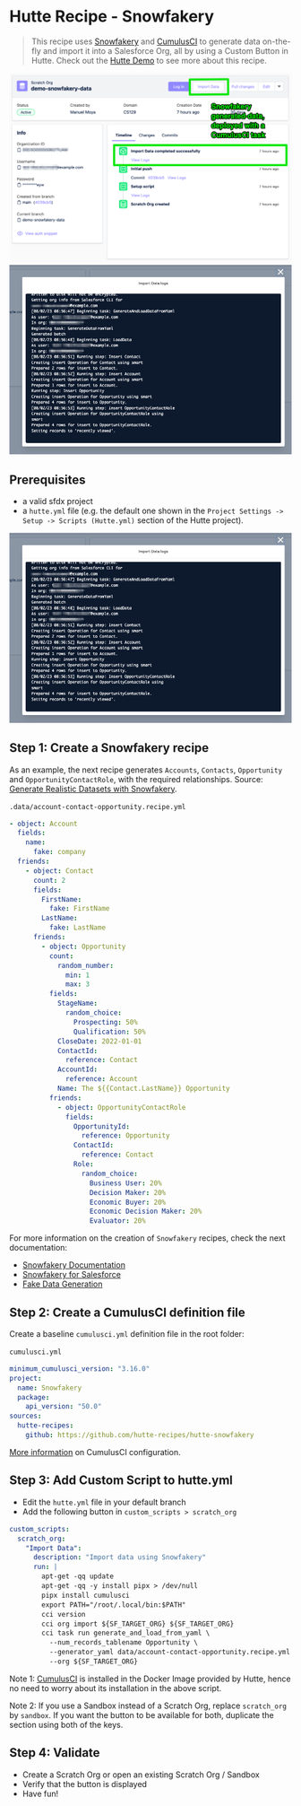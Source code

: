 # Hutte Recipe - Snowfakery

> This recipe uses [Snowfakery](https://snowfakery.readthedocs.io/) and [CumulusCI](https://cumulusci.readthedocs.io/en/stable/intro.html) to generate data on-the-fly and import it into a Salesforce Org, all by using a Custom Button in Hutte.
Check out the [Hutte Demo](https://www.loom.com/share/09e90ffb04564f6d9b6fb8f3167764ca?sid=f3e22284-3064-4bab-97aa-6bd7ae36985f) to see more about this recipe.

![](docs/images/demo-screenshot.png)
![](docs/images/demo-screenshot-2.png)

## Prerequisites

- a valid sfdx project
- a `hutte.yml` file (e.g. the default one shown in the `Project Settings -> Setup -> Scripts (Hutte.yml)` section of the Hutte project).

![](https://raw.githubusercontent.com/hutte-recipes/hutte-snowfakery/main/docs/images/demo-screenshot-2.png)

## Step 1: Create a Snowfakery recipe

As an example, the next recipe generates `Accounts`, `Contacts`, `Opportunity` and `OpportunityContactRole`, with the required relationships. Source: [Generate Realistic Datasets with Snowfakery](https://medium.com/salesforce-architects/generate-realistic-datasets-with-snowfakery-5349225b033d).

`.data/account-contact-opportunity.recipe.yml`

```yaml
- object: Account
  fields:
    name:
      fake: company
  friends:
    - object: Contact
      count: 2
      fields:
        FirstName:
          fake: FirstName
        LastName:
          fake: LastName
      friends:
        - object: Opportunity
          count:
            random_number:
              min: 1
              max: 3
          fields:
            StageName:
              random_choice:
                Prospecting: 50%
                Qualification: 50%
            CloseDate: 2022-01-01
            ContactId:
              reference: Contact
            AccountId:
              reference: Account
            Name: The ${{Contact.LastName}} Opportunity
          friends:
            - object: OpportunityContactRole
              fields:
                OpportunityId:
                  reference: Opportunity
                ContactId:
                  reference: Contact
                Role:
                  random_choice:
                    Business User: 20%
                    Decision Maker: 20%
                    Economic Buyer: 20%
                    Economic Decision Maker: 20%
                    Evaluator: 20%
```

For more information on the creation of `Snowfakery` recipes, check the next documentation:

- [Snowfakery Documentation](https://snowfakery.readthedocs.io/en/latest/)
- [Snowfakery for Salesforce](https://snowfakery.readthedocs.io/en/latest/salesforce.html)
- [Fake Data Generation](https://snowfakery.readthedocs.io/en/latest/fakedata.html)

## Step 2: Create a CumulusCI definition file

Create a baseline `cumulusci.yml` definition file in the root folder:

`cumulusci.yml`

```yaml
minimum_cumulusci_version: "3.16.0"
project:
  name: Snowfakery
  package:
    api_version: "50.0"
sources:
  hutte-recipes:
    github: https://github.com/hutte-recipes/hutte-snowfakery
```

[More information](https://cumulusci.readthedocs.io/en/stable/config.html) on CumulusCI configuration.

## Step 3: Add Custom Script to hutte.yml

- Edit the `hutte.yml` file in your default branch
- Add the following button in `custom_scripts > scratch_org`

```yaml
custom_scripts:
  scratch_org:
    "Import Data":
      description: "Import data using Snowfakery"
      run: |
        apt-get -qq update
        apt-get -qq -y install pipx > /dev/null
        pipx install cumulusci
        export PATH="/root/.local/bin:$PATH"
        cci version
        cci org import ${SF_TARGET_ORG} ${SF_TARGET_ORG}
        cci task run generate_and_load_from_yaml \
          --num_records_tablename Opportunity \
          --generator_yaml data/account-contact-opportunity.recipe.yml \
          --org ${SF_TARGET_ORG}
```

Note 1: [CumulusCI](https://cumulusci.readthedocs.io/en/stable/intro.html) is installed in the Docker Image provided by Hutte, hence no need to worry about its installation in the above script.

Note 2: If you use a Sandbox instead of a Scratch Org, replace `scratch_org` by `sandbox`. If you want the button to be available for both, duplicate the section using both of the keys.

## Step 4: Validate

- Create a Scratch Org or open an existing Scratch Org / Sandbox
- Verify that the button is displayed
- Have fun!
